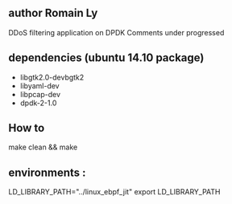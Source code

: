 ## author Romain Ly

DDoS filtering application  on DPDK
Comments under progressed

## dependencies (ubuntu 14.10 package)
- libgtk2.0-devbgtk2
- libyaml-dev
- libpcap-dev
- dpdk-2-1.0

## How to 
make clean && make

## environments :
LD_LIBRARY_PATH="../linux_ebpf_jit"
export LD_LIBRARY_PATH

